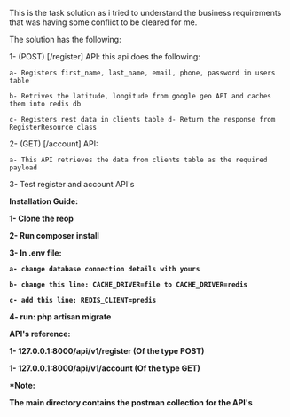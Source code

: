 
This is the task solution as i tried to understand the business requirements that was having some conflict to be cleared for me.

The solution has the following:

1- (POST) [/register] API: this api does the following: 

    a- Registers first_name, last_name, email, phone, password in users table 

    b- Retrives the latitude, longitude from google geo API and caches them into redis db 
    
    c- Registers rest data in clients table d- Return the response from RegisterResource class

2- (GET) [/account] API: 

    a- This API retrieves the data from clients table as the required payload

3- Test register and account API's


<b>Installation Guide: <b>

1- Clone the reop

2- Run composer install

3- In .env file:

    a- change database connection details with yours

    b- change this line: CACHE_DRIVER=file to CACHE_DRIVER=redis

    c- add this line: REDIS_CLIENT=predis

4- run: php artisan migrate


<b>API's reference:</b>

1- 127.0.0.1:8000/api/v1/register (Of the type POST)

1- 127.0.0.1:8000/api/v1/account (Of the type GET)


*Note:

The main directory contains the postman collection for the API's
